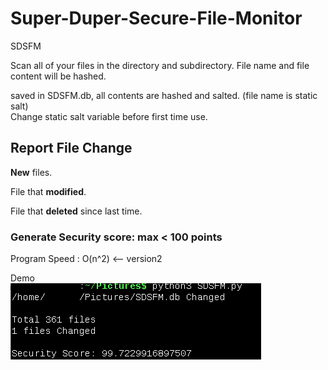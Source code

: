 # Super-Duper-Secure-File-Monitor
SDSFM

Scan all of your files in the directory and subdirectory. 
File name and file content will be hashed.<p>
  saved in SDSFM.db, all contents are hashed and salted. (file name is static salt)
  <br>Change static salt variable before first time use.

## Report File Change
<b>New</b> files. <p>
File that <b>modified</b>. <p>
File that <b>deleted</b> since last time. 

### Generate Security score: max < 100 points

Program Speed : O(n^2)          <-- version2                            

Demo                                      
![alt text](https://raw.githubusercontent.com/nuttanon211211/Super-Duper-Secure-File-Monitor/main/demo.png)
                                             
